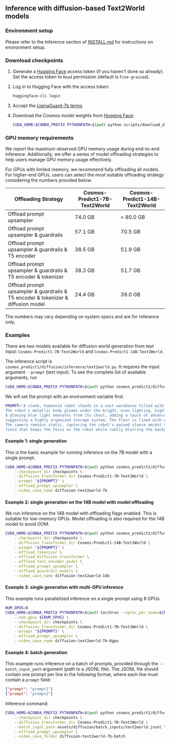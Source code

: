 ## Inference with diffusion-based Text2World models

### Environment setup

Please refer to the Inference section of [INSTALL.md](/INSTALL.md#inference) for instructions on environment setup.

### Download checkpoints

1. Generate a [Hugging Face](https://huggingface.co/settings/tokens) access token (if you haven't done so already). Set the access token to `Read` permission (default is `Fine-grained`).

2. Log in to Hugging Face with the access token:
   ```bash
   huggingface-cli login
   ```
3. Accept the [LlamaGuard-7b terms](https://huggingface.co/meta-llama/LlamaGuard-7b)

4. Download the Cosmos model weights from [Hugging Face](https://huggingface.co/collections/nvidia/cosmos-predict1-67c9d1b97678dbf7669c89a7):
   ```bash
   CUDA_HOME=$CONDA_PREFIX PYTHONPATH=$(pwd) python scripts/download_diffusion_checkpoints.py --model_sizes 7B 14B --model_types Text2World --checkpoint_dir checkpoints
   ```

### GPU memory requirements

We report the maximum observed GPU memory usage during end-to-end inference. Additionally, we offer a series of model offloading strategies to help users manage GPU memory usage effectively.

For GPUs with limited memory, we recommend fully offloading all models. For higher-end GPUs, users can select the most suitable offloading strategy considering the numbers provided below.

| Offloading Strategy | Cosmos-Predict1-7B-Text2World | Cosmos-Predict1-14B-Text2World |
|-------------|---------|---------|
| Offload prompt upsampler | 74.0 GB | > 80.0 GB |
| Offload prompt upsampler & guardrails | 57.1 GB | 70.5 GB |
| Offload prompt upsampler & guardrails & T5 encoder | 38.5 GB | 51.9 GB |
| Offload prompt upsampler & guardrails & T5 encoder & tokenizer | 38.3 GB | 51.7 GB |
| Offload prompt upsampler & guardrails & T5 encoder & tokenizer & diffusion model | 24.4 GB | 39.0 GB |

The numbers may vary depending on system specs and are for reference only.

### Examples

There are two models available for diffusion world generation from text input: `Cosmos-Predict1-7B-Text2World` and `Cosmos-Predict1-14B-Text2World`.

The inference script is `cosmos_predict1/diffusion/inference/text2world.py`.
It requires the input argument `--prompt` (text input).
To see the complete list of available arguments, run
```bash
CUDA_HOME=$CONDA_PREFIX PYTHONPATH=$(pwd) python cosmos_predict1/diffusion/inference/text2world.py --help
```

We will set the prompt with an environment variable first.
```bash
PROMPT="A sleek, humanoid robot stands in a vast warehouse filled with neatly stacked cardboard boxes on industrial shelves. \
The robot's metallic body gleams under the bright, even lighting, highlighting its futuristic design and intricate joints. \
A glowing blue light emanates from its chest, adding a touch of advanced technology. The background is dominated by rows of boxes, \
suggesting a highly organized storage system. The floor is lined with wooden pallets, enhancing the industrial setting. \
The camera remains static, capturing the robot's poised stance amidst the orderly environment, with a shallow depth of \
field that keeps the focus on the robot while subtly blurring the background for a cinematic effect."
```

#### Example 1: single generation
This is the basic example for running inference on the 7B model with a single prompt.
```bash
CUDA_HOME=$CONDA_PREFIX PYTHONPATH=$(pwd) python cosmos_predict1/diffusion/inference/text2world.py \
    --checkpoint_dir checkpoints \
    --diffusion_transformer_dir Cosmos-Predict1-7B-Text2World \
    --prompt "${PROMPT}" \
    --offload_prompt_upsampler \
    --video_save_name diffusion-text2world-7b
```

#### Example 2: single generation on the 14B model with model offloading
We run inference on the 14B model with offloading flags enabled. This is suitable for low-memory GPUs. Model offloading is also required for the 14B model to avoid OOM.
```bash
CUDA_HOME=$CONDA_PREFIX PYTHONPATH=$(pwd) python cosmos_predict1/diffusion/inference/text2world.py \
    --checkpoint_dir checkpoints \
    --diffusion_transformer_dir Cosmos-Predict1-14B-Text2World \
    --prompt "${PROMPT}" \
    --offload_tokenizer \
    --offload_diffusion_transformer \
    --offload_text_encoder_model \
    --offload_prompt_upsampler \
    --offload_guardrail_models \
    --video_save_name diffusion-text2world-14b
```

#### Example 3: single generation with multi-GPU inference
This example runs parallelized inference on a single prompt using 8 GPUs.
```bash
NUM_GPUS=8
CUDA_HOME=$CONDA_PREFIX PYTHONPATH=$(pwd) torchrun --nproc_per_node=${NUM_GPUS} cosmos_predict1/diffusion/inference/text2world.py \
    --num_gpus ${NUM_GPUS} \
    --checkpoint_dir checkpoints \
    --diffusion_transformer_dir Cosmos-Predict1-7B-Text2World \
    --prompt "${PROMPT}" \
    --offload_prompt_upsampler \
    --video_save_name diffusion-text2world-7b-8gpu
```

#### Example 4: batch generation
This example runs inference on a batch of prompts, provided through the `--batch_input_path` argument (path to a JSONL file).
The JSONL file should contain one prompt per line in the following format, where each line must contain a `prompt` field:
```json
{"prompt": "prompt1"}
{"prompt": "prompt2"}
```
Inference command:
```bash
CUDA_HOME=$CONDA_PREFIX PYTHONPATH=$(pwd) python cosmos_predict1/diffusion/inference/text2world.py \
    --checkpoint_dir checkpoints \
    --diffusion_transformer_dir Cosmos-Predict1-7B-Text2World \
    --batch_input_path assets/diffusion/batch_inputs/text2world.jsonl \
    --offload_prompt_upsampler \
    --video_save_folder diffusion-text2world-7b-batch
```
